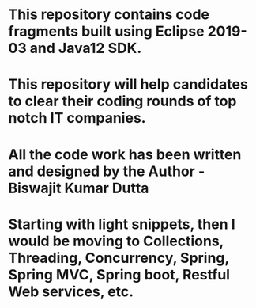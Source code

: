 # This repository contains code fragments built using Eclipse 2019-03 and Java12 SDK. 
# This repository will help candidates to clear their coding rounds of top notch IT companies.
# All the code work has been written and designed by the Author - Biswajit Kumar Dutta
# Starting with light snippets, then I would be moving to Collections, Threading, Concurrency, Spring, Spring MVC, Spring boot, Restful Web services, etc.
